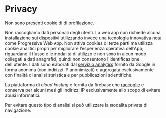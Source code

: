 # Privacy

Non sono presenti cookie di di profilazione.

Non raccogliamo dati personali degli utenti. La web app non richiede alcuna installazione
sui dispositivi utilizzando invece una tecnologia innovativa nota come Progressive Web
App. Non attiva cookies di terze parti ma utilizza cookie analitici propri per migliorare l’esperienza operativa
dell’App; riguardano il flusso e le modalità di utilizzo e non sono in alcun modo collegati a
dati anagrafici, quindi non consentono l'identificazione dell'utente. I dati sono elaborati dal [servizio analytics](https://support.google.com/analytics/answer/6004245?hl=it) fornito da Google in forma anonima (con indirizzi IP anonimizati) e aggregata esclusivamente con finalità di analisi statistica e per pubblicazioni scientifiche.

La piattaforma di _cloud hosting_ è fornita da firebase che [raccoglie](https://firebase.google.com/support/privacy) e conserva per alcuni mesi gli indirizzi IP esclusivamente allo scopo di evitare abusi informatici.

Per evitare questo tipo di analisi si può utilizzare la modalita privata di navigazione.

